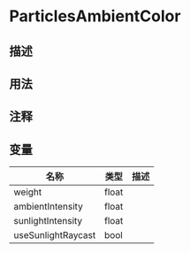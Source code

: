 # ParticlesAmbientColor

## 描述

## 用法

## 注释

## 变量
| 名称 | 类型 | 描述 |
| ----------- | ----------- | ----------- |
| weight | float |  |
| ambientIntensity | float |  |
| sunlightIntensity | float |  |
| useSunlightRaycast | bool |  |
